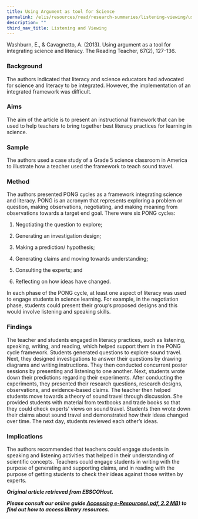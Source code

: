 ```yaml
---
title: Using Argument as tool for Science
permalink: /elis/resources/read/research-summaries/listening-viewing/using-argument-a-tool-for-science-literacy/
description: ""
third_nav_title: Listening and Viewing
---
```

Washburn, E., & Cavagnetto, A. (2013). Using argument as a tool for integrating science and literacy. The Reading Teacher, 67(2), 127-136.

### Background

The authors indicated that literacy and science educators had advocated for science and literacy to be integrated. However, the implementation of an integrated framework was difficult.

### Aims

The aim of the article is to present an instructional framework that can be used to help teachers to bring together best literacy practices for learning in science.

### Sample

The authors used a case study of a Grade 5 science classroom in America to illustrate how a teacher used the framework to teach sound travel.

### Method

The authors presented PONG cycles as a framework integrating science and literacy. PONG is an acronym that represents exploring a problem or question, making observations, negotiating, and making meaning from observations towards a target end goal. There were six PONG cycles:

1. Negotiating the question to explore;

2. Generating an investigation design;

3. Making a prediction/ hypothesis;

4. Generating claims and moving towards understanding;

5. Consulting the experts; and

6. Reflecting on how ideas have changed.

In each phase of the PONG cycle, at least one aspect of literacy was used to engage students in science learning. For example, in the negotiation phase, students could present their group’s proposed designs and this would involve listening and speaking skills.

### Findings

The teacher and students engaged in literacy practices, such as listening, speaking, writing, and reading, which helped support them in the PONG cycle framework. Students generated questions to explore sound travel. Next, they designed investigations to answer their questions by drawing diagrams and writing instructions. They then conducted concurrent poster sessions by presenting and listening to one another. Next, students wrote down their predictions regarding their experiments. After conducting the experiments, they presented their research questions, research designs, observations, and evidence-based claims. The teacher then helped students move towards a theory of sound travel through discussion. She provided students with material from textbooks and trade books so that they could check experts’ views on sound travel. Students then wrote down their claims about sound travel and demonstrated how their ideas changed over time. The next day, students reviewed each other’s ideas.

### Implications

The authors recommended that teachers could engage students in speaking and listening activities that helped in their understanding of scientific concepts. Teachers could engage students in writing with the purpose of generating and supporting claims, and in reading with the purpose of getting students to check their ideas against those written by experts.

_**Original article retrieved from EBSCOHost.**_  

**_Please consult our online guide [Accessing e-Resources(.pdf, 2.2 MB)](https://academyofsingaporeteachers-moe-edu-sg-admin.cwp.sg/elis/resources/read/research-summaries/listening-and-viewing/18e45074-6b1b-4ac7-811f-1a8da16c4f81 "Accessing e-Resources") to find out how to access library resources._**